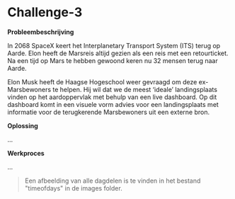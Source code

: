 # Challenge-3

**Probleembeschrijving**

In 2068 SpaceX keert het Interplanetary Transport System (ITS) terug op Aarde. Elon heeft de Marsreis altijd gezien als een reis met een retourticket. Na een tijd op Mars te hebben gewoond keren nu 32 mensen terug naar Aarde.

Elon Musk heeft de Haagse Hogeschool weer gevraagd om deze ex-Marsbewoners te helpen. Hij wil dat we de meest ‘ideale’ landingsplaats vinden op het aardoppervlak met behulp van een live dashboard. Op dit dashboard komt in een visuele vorm advies voor een landingsplaats met informatie voor de terugkerende Marsbewoners uit een externe bron. 


**Oplossing**

...


**Werkproces**

...

> Een afbeelding van alle dagdelen is te vinden in het bestand "timeofdays" in de images folder.
